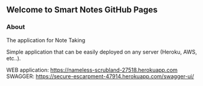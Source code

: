 ## Welcome to Smart Notes GitHub Pages

### About
The application for Note Taking

Simple application that can be easily deployed on any server (Heroku, AWS, etc..).

WEB application: https://nameless-scrubland-27518.herokuapp.com
SWAGGER: https://secure-escarpment-47914.herokuapp.com/swagger-ui/
